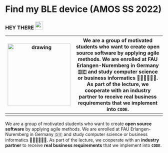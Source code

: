 # Find my BLE device (AMOS SS 2022)

### HEY THERE <img src="https://media.giphy.com/media/hvRJCLFzcasrR4ia7z/giphy.gif" width="25px">  


|<img src="https://user-images.githubusercontent.com/74047429/171005686-fb91e334-124e-4226-aa10-cde2307d6078.png" alt="drawing" width="200"/>   |We are a group of motivated students who want to create **open source software** by applying agile methods. We are enrolled at FAU Erlangen-Nuremberg in Germany 🇩🇪 and study computer science or business informatics 👨🏼‍💻👩🏻‍💻. As part of the lecture, we cooperate with an **industry partner** to receive **real business requirements** that we implement into **`CODE`**.   |
|--|--|
|  |  |


We are a group of motivated students who want to create **open source software** by applying agile methods. We are enrolled at FAU Erlangen-Nuremberg in Germany 🇩🇪 and study computer science or business informatics 👨🏼‍💻👩🏻‍💻. As part of the lecture, we cooperate with an **industry partner** to receive **real business requirements** that we implement into **`CODE`**.   
